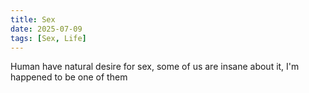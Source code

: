 ```yaml
---
title: Sex
date: 2025-07-09
tags: [Sex, Life]
---
```


Human have natural desire for sex, some of us are insane about it, I'm happened to be one of them

